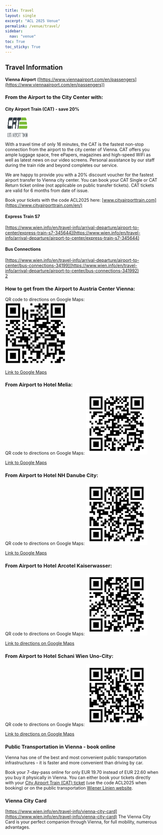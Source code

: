```yaml
---
title: Travel
layout: single
excerpt: "ACL 2025 Venue"
permalink: /venue/travel/
sidebar:
  nav: "venue"
toc: True
toc_sticky: True
---
```


## Travel Information

**Vienna Airport** ([https://www.viennaairport.com/en/passengers](https://www.viennaairport.com/en/passengers))

### **From the Airport to the City Center with:**

#### **City Airport Train (CAT) - save 20%** 
<img src="/assets/images/CAT.svg" alt="CAT logo" width="64" height="64" style="display: inline; vertical-align: middle; margin-left: 8px;">

With a travel time of only 16 minutes, the CAT is the fastest non-stop connection from the airport to the city center of Vienna. CAT offers you ample luggage space, free ePapers, magazines and high-speed WiFi as well as latest news on our video screens. Personal assistance by our staff during the train ride and beyond completes our service.

We are happy to provide you with a 20% discount voucher for the fastest airport transfer to Vienna city center. You can book your CAT Single or CAT Return ticket online (not applicable on public transfer tickets). CAT tickets are valid for 6 months from date of issue.

Book your tickets with the code ACL2025 here: [www.cityairporttrain.com](https://www.cityairporttrain.com/en/)

#### **Express Train S7**

[https://www.wien.info/en/travel-info/arrival-departure/airport-to-center/express-train-s7-345644](https://www.wien.info/en/travel-info/arrival-departure/airport-to-center/express-train-s7-345644)

#### **Bus Connections**

[https://www.wien.info/en/travel-info/arrival-departure/airport-to-center/bus-connections-34199](https://www.wien.info/en/travel-info/arrival-departure/airport-to-center/bus-connections-341992)  
[2](https://www.wien.info/en/travel-info/arrival-departure/airport-to-center/bus-connections-341992)

### **How to get from the Airport to Austria Center Vienna:**

QR code to directions on Google Maps:  
<img src="/assets/images/qr/qr1.png" alt="from the Airport to Austria Center Vienna" width="200">

[Link to Google Maps](https://maps.app.goo.gl/9HyF5Mi8rFvBwYuc8)

### **From Airport to Hotel Melia:**

QR code to directions on Google Maps:
<img src="/assets/images/qr/qr2.png" alt="From Airport to Hotel Melia" width="200">

[Link to Google Maps](https://maps.app.goo.gl/GedjNjFHV2gZAznv8)

### **From Airport to Hotel NH Danube City:**

QR code to directions on Google Maps:
<img src="/assets/images/qr/qr3.png" alt="From Airport to Hotel NH Danube City" width="200">

[Link to Google Maps](https://maps.app.goo.gl/vAehcxAmEme3WWBs9)

### **From Airport to Hotel Arcotel Kaiserwasser:**

QR code to directions on Google Maps:
<img src="/assets/images/qr/qr4.png" alt="From Airport to Hotel Arcotel Kaiserwasser" width="200">

[Link to directions on Google Maps](https://maps.app.goo.gl/g2Avq58a5vuVAV968)

### **From Airport to Hotel Schani Wien Uno-City:**

QR code to directions on Google Maps:
<img src="/assets/images/qr/qr5.png" alt="From Airport to Hotel Schani Wien Uno-City" width="200">

[Link to directions on Google Maps](https://maps.app.goo.gl/g2Avq58a5vuVAV968)

### **Public Transportation in Vienna - book online**

Vienna has one of the best and most convenient public transportation infrastructures - it is faster and more convenient than driving by car.

Book your 7-day-pass online for only EUR 19.70 instead of EUR 22.60 when you buy it physically in Vienna. You can either book your tickets directly with your [City Airport Train (CAT) ticket](https://www.cityairporttrain.com/en/) (use the code ACL2025 when booking) or on the public transportation [Wiener Linien website](https://shop.wienmobil.at/en/products).

### **Vienna City Card**

[https://www.wien.info/en/travel-info/vienna-city-card](https://www.wien.info/en/travel-info/vienna-city-card)
The Vienna City Card is your perfect companion through Vienna, for full mobility, numerous advantages.

